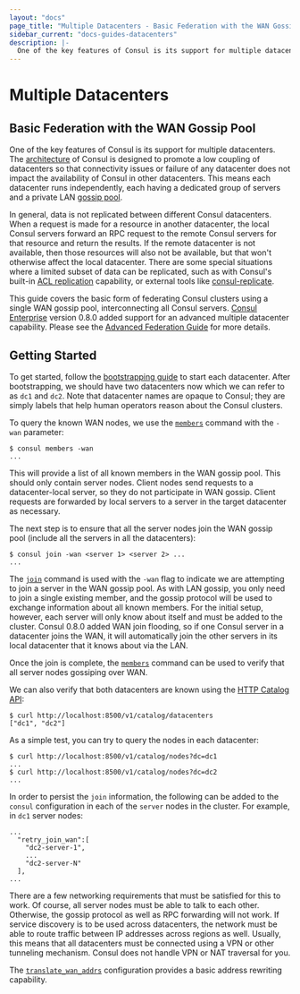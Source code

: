 ```yaml
---
layout: "docs"
page_title: "Multiple Datacenters - Basic Federation with the WAN Gossip Pool"
sidebar_current: "docs-guides-datacenters"
description: |-
  One of the key features of Consul is its support for multiple datacenters. The architecture of Consul is designed to promote low coupling of datacenters so that connectivity issues or failure of any datacenter does not impact the availability of Consul in other datacenters. This means each datacenter runs independently, each having a dedicated group of servers and a private LAN gossip pool.
---
```


# Multiple Datacenters
## Basic Federation with the WAN Gossip Pool

One of the key features of Consul is its support for multiple datacenters.
The [architecture](/docs/internals/architecture.html) of Consul is designed to
promote a low coupling of datacenters so that connectivity issues or
failure of any datacenter does not impact the availability of Consul in other
datacenters. This means each datacenter runs independently, each having a dedicated
group of servers and a private LAN [gossip pool](/docs/internals/gossip.html).

In general, data is not replicated between different Consul datacenters. When a
request is made for a resource in another datacenter, the local Consul servers forward
an RPC request to the remote Consul servers for that resource and return the results.
If the remote datacenter is not available, then those resources will also not be
available, but that won't otherwise affect the local datacenter. There are some special
situations where a limited subset of data can be replicated, such as with Consul's built-in
[ACL replication](/docs/guides/acl.html#outages-and-acl-replication) capability, or
external tools like [consul-replicate](https://github.com/hashicorp/consul-replicate).

This guide covers the basic form of federating Consul clusters using a single
WAN gossip pool, interconnecting all Consul servers.
[Consul Enterprise](https://www.hashicorp.com/products/consul/) version 0.8.0 added support
for an advanced multiple datacenter capability. Please see the
[Advanced Federation Guide](/docs/guides/areas.html) for more details.

## Getting Started

To get started, follow the [bootstrapping guide](/docs/guides/bootstrapping.html) to
start each datacenter. After bootstrapping, we should have two datacenters now which
we can refer to as `dc1` and `dc2`. Note that datacenter names are opaque to Consul;
they are simply labels that help human operators reason about the Consul clusters.

To query the known WAN nodes, we use the [`members`](/docs/commands/members.html)
command with the `-wan` parameter:

```text
$ consul members -wan
...
```

This will provide a list of all known members in the WAN gossip pool. This should
only contain server nodes. Client nodes send requests to a datacenter-local server,
so they do not participate in WAN gossip. Client requests are forwarded by local
servers to a server in the target datacenter as necessary.

The next step is to ensure that all the server nodes join the WAN gossip pool (include all the servers in all the datacenters):

```text
$ consul join -wan <server 1> <server 2> ...
...
```

The [`join`](/docs/commands/join.html) command is used with the `-wan` flag to indicate
we are attempting to join a server in the WAN gossip pool. As with LAN gossip, you only
need to join a single existing member, and the gossip protocol will be used to exchange
information about all known members. For the initial setup, however, each server
will only know about itself and must be added to the cluster. Consul 0.8.0 added WAN join
flooding, so if one Consul server in a datacenter joins the WAN, it will automatically
join the other servers in its local datacenter that it knows about via the LAN.

Once the join is complete, the [`members`](/docs/commands/members.html) command can be
used to verify that all server nodes gossiping over WAN.

We can also verify that both datacenters are known using the
[HTTP Catalog API](/agent/api/api-server/catalog.html#catalog_datacenters):

```text
$ curl http://localhost:8500/v1/catalog/datacenters
["dc1", "dc2"]
```

As a simple test, you can try to query the nodes in each datacenter:

```text
$ curl http://localhost:8500/v1/catalog/nodes?dc=dc1
...
$ curl http://localhost:8500/v1/catalog/nodes?dc=dc2
...
```
In order to persist the `join` information, the following can be added to the `consul` configuration in each of the `server` nodes in the cluster. For example, in `dc1` server nodes:
```
...
  "retry_join_wan":[
    "dc2-server-1",
    ...
    "dc2-server-N"
  ],
...
```

There are a few networking requirements that must be satisfied for this to
work. Of course, all server nodes must be able to talk to each other. Otherwise,
the gossip protocol as well as RPC forwarding will not work. If service discovery
is to be used across datacenters, the network must be able to route traffic
between IP addresses across regions as well. Usually, this means that all datacenters
must be connected using a VPN or other tunneling mechanism. Consul does not handle
VPN or NAT traversal for you.

The [`translate_wan_addrs`](/docs/agent/options.html#translate_wan_addrs) configuration
provides a basic address rewriting capability.
